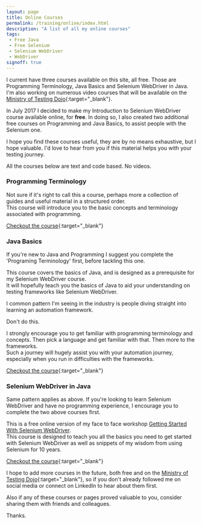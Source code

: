 ```yaml
---
layout: page
title: Online Courses
permalink: /training/online/index.html
description: "A list of all my online courses"
tags:
 - Free Java
 - Free Selenium
 - Selenium WebDriver
 - WebDriver
signoff: true
---
```

I current have three courses available on this site, all free. Those are Programming Terminology, Java Basics and Selenium WebDriver in Java. I'm also working on numerous video courses that will be available on the [Ministry of Testing Dojo](https://dojo.ministryoftesting.com){:target="_blank"}.

In July 2017 I decided to make my Introduction to Selenium WebDriver course available online, for **free**. In doing so, I also created two additional free courses on Programming and Java Basics, to assist people with the Selenium one.

I hope you find these courses useful, they are by no means exhaustive, but I hope valuable. I'd love to hear from you if this material helps you with your testing journey.

All the courses below are text and code based. No videos.

### Programming Terminology
Not sure if it's right to call this a course, perhaps more a collection of guides and useful material in a structured order.  
This course will introduce you to the basic concepts and terminology associated with programming.

[Checkout the course](/programming/course){:target="_blank"}

### Java Basics
If you're new to Java and Programming I suggest you complete the 'Programing Terminology' first, before tackling this one.

This course covers the basics of Java, and is designed as a prerequisite for my Selenium WebDriver course.  
It will hopefully teach you the basics of Java to aid your understanding on testing frameworks like Selenium WebDriver.

I common pattern I'm seeing in the industry is people diving straight into learning an automation framework.

Don't do this.

I strongly encourage you to get familiar with programming terminology and concepts. Then pick a language and get familiar with that. Then more to the frameworks.  
Such a journey will hugely assist you with your automation journey, especially when you run in difficulties with the frameworks. 

[Checkout the course](/java/course){:target="_blank"}

### Selenium WebDriver in Java
Same pattern applies as above. If you're looking to learn Selenium WebDriver and have no programming experience, I encourage you to complete the two above courses first.

This is a free online version of my face to face workshop [Getting Started With Selenium WebDriver](/training/getting-started-with-selenium-webdriver/).  
This course is designed to teach you all the basics you need to get started with Selenium WebDriver as well as snippets of my wisdom from using Selenium for 10 years.

[Checkout the course](/selenium/course/){:target="_blank"}

I hope to add more courses in the future, both free and on the [Ministry of Testing Dojo](https://dojo.ministryoftesting.com){:target="_blank"}, so if you don't already followed me on social media or connect on LinkedIn to hear about them first.

Also if any of these courses or pages proved valuable to you, consider sharing them with friends and colleagues.

Thanks.
